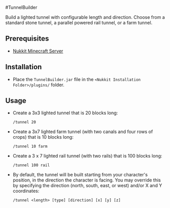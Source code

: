 #TunnelBuilder

Build a lighted tunnel with configurable length and direction.  Choose from a standard stone tunnel, a parallel powered rail tunnel, or a farm tunnel.

## Prerequisites
- [Nukkit Minecraft Server](https://github.com/PetteriM1/NukkitPetteriM1Edition/releases)

## Installation 
- Place the `TunnelBuilder.jar` file in the `<Nukkit Installation Folder>/plugins/` folder.

## Usage

- Create a 3x3 lighted tunnel that is 20 blocks long:

  `/tunnel 20`

- Create a 3x7 lighted farm tunnel (with two canals and four rows of crops) that is 10 blocks long:

  `/tunnel 10 farm`

- Create a 3 x 7 lighted rail tunnel (with two rails) that is 100 blocks long:

  `/tunnel 100 rail`

- By default, the tunnel will be built starting from your character's position, in the direction the character is facing.   You may override this by specifying the direction (north, south, east, or west) and/or X and Y coordinates:

  `/tunnel <length> [type] [direction] [x] [y] [z]`
  

